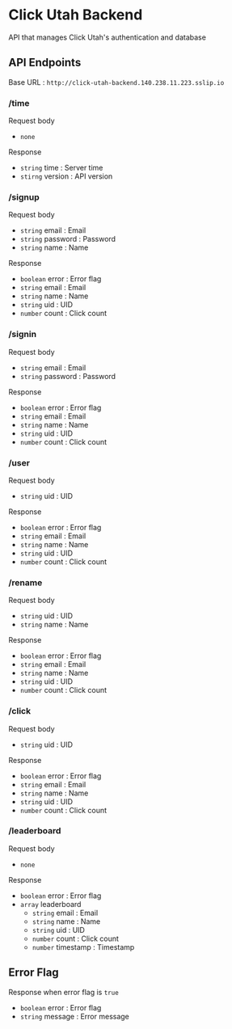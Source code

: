 # Click Utah Backend

API that manages Click Utah's authentication and database

## API Endpoints

Base URL : `http://click-utah-backend.140.238.11.223.sslip.io`

### /time

Request body

- `none`

Response

- `string` time : Server time
- `stirng` version : API version

### /signup

Request body

- `string` email : Email
- `string` password : Password
- `string` name : Name

Response

- `boolean` error : Error flag
- `string` email : Email
- `string` name : Name
- `string` uid : UID
- `number` count : Click count

### /signin

Request body

- `string` email : Email
- `string` password : Password

Response

- `boolean` error : Error flag
- `string` email : Email
- `string` name : Name
- `string` uid : UID
- `number` count : Click count

### /user

Request body

- `string` uid : UID

Response

- `boolean` error : Error flag
- `string` email : Email
- `string` name : Name
- `string` uid : UID
- `number` count : Click count

### /rename

Request body

- `string` uid : UID
- `string` name : Name

Response

- `boolean` error : Error flag
- `string` email : Email
- `string` name : Name
- `string` uid : UID
- `number` count : Click count

### /click

Request body

- `string` uid : UID

Response

- `boolean` error : Error flag
- `string` email : Email
- `string` name : Name
- `string` uid : UID
- `number` count : Click count

### /leaderboard

Request body

- `none`

Response

- `boolean` error : Error flag
- `array` leaderboard
  - `string` email : Email
  - `string` name : Name
  - `string` uid : UID
  - `number` count : Click count
  - `number` timestamp : Timestamp

## Error Flag

Response when error flag is `true`

- `boolean` error : Error flag
- `string` message : Error message
